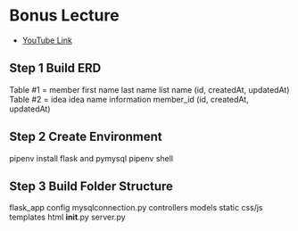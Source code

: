 # Bonus Lecture
- [YouTube Link](https://youtu.be/O_xbTZ7G2vI)

## Step 1 Build ERD
Table #1 = member
    first name
    last name
    list name
    (id, createdAt, updatedAt)
Table #2 = idea
    idea name
    information
    member_id
    (id, createdAt, updatedAt)

## Step 2 Create Environment
pipenv install flask and pymysql
pipenv shell

## Step 3 Build Folder Structure
flask_app
    config
        mysqlconnection.py
    controllers
    models
    static
        css/js
    templates
        html
    __init__.py
server.py